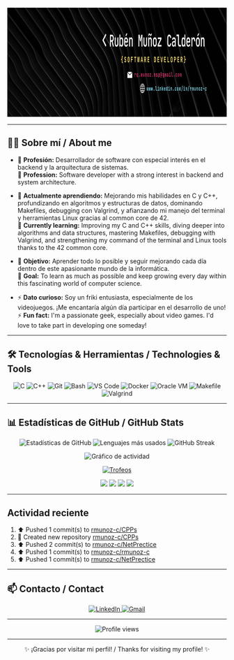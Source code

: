 <p align="center">
  <img src="https://github.com/rmunoz-c/rmunoz-c/blob/main/rmunoz-c.png?raw=true" alt="Banner personalizado" width="1000" height="250" />
</p>

---

## 🧑‍💻 Sobre mí / About me

- 💼 **Profesión:** Desarrollador de software con especial interés en el backend y la arquitectura de sistemas.  
  💼 **Profession:** Software developer with a strong interest in backend and system architecture.

- 🌱 **Actualmente aprendiendo:** Mejorando mis habilidades en C y C++, profundizando en algoritmos y estructuras de datos, dominando Makefiles, debugging con Valgrind, y afianzando mi manejo del terminal y herramientas Linux gracias al common core de 42.  
🌱 **Currently learning:** Improving my C and C++ skills, diving deeper into algorithms and data structures, mastering Makefiles, debugging with Valgrind, and strengthening my command of the terminal and Linux tools thanks to the 42 common core.

- 🎯 **Objetivo:** Aprender todo lo posible y seguir mejorando cada día dentro de este apasionante mundo de la informática.  
 🎯 **Goal:** To learn as much as possible and keep growing every day within this fascinating world of computer science.

- ⚡ **Dato curioso:** Soy un friki entusiasta, especialmente de los videojuegos. ¡Me encantaría algún día participar en el desarrollo de uno!  
⚡ **Fun fact:** I'm a passionate geek, especially about video games. I'd love to take part in developing one someday!

---

## 🛠️ Tecnologías & Herramientas / Technologies & Tools

<p align="center">
  <img src="https://cdn.jsdelivr.net/gh/devicons/devicon/icons/c/c-original.svg" alt="C" width="40" height="40"/>
  <img src="https://cdn.jsdelivr.net/gh/devicons/devicon/icons/cplusplus/cplusplus-original.svg" alt="C++" width="40" height="40"/>
  <img src="https://cdn.jsdelivr.net/gh/devicons/devicon/icons/git/git-original.svg" alt="Git" width="40" height="40"/>
  <img src="https://cdn.jsdelivr.net/gh/devicons/devicon/icons/bash/bash-original.svg" alt="Bash" width="40" height="40"/>
  <img src="https://cdn.jsdelivr.net/gh/devicons/devicon/icons/vscode/vscode-original.svg" alt="VS Code" width="40" height="40"/>
  <img src="https://cdn.jsdelivr.net/gh/devicons/devicon/icons/docker/docker-original.svg" alt="Docker" width="40" height="40"/>
  <img src="https://img.shields.io/badge/Oracle VM-VirtualBox-blue?logo=virtualbox&logoColor=white&style=for-the-badge" alt="Oracle VM"/>
  <img src="https://img.shields.io/badge/Makefile-automation-lightgrey?style=for-the-badge" alt="Makefile"/>
  <img src="https://img.shields.io/badge/Valgrind-debugging-green?style=for-the-badge" alt="Valgrind"/>
</p>

---

## 📊 Estadísticas de GitHub / GitHub Stats

<p align="center">
  <img src="https://github-readme-stats.vercel.app/api?username=rmunoz-c&show_icons=true&theme=radical" alt="Estadísticas de GitHub" width="30%" />
  <img src="https://github-readme-stats.vercel.app/api/top-langs/?username=rmunoz-c&layout=compact&theme=radical" alt="Lenguajes más usados" width="30%" />
  <img src="https://streak-stats.demolab.com?user=rmunoz-c&theme=radical&hide_border=true" alt="GitHub Streak" width="30%" />
</p>

<p align="center">
  <img src="https://github-readme-activity-graph.vercel.app/graph?username=rmunoz-c&theme=dracula" alt="Gráfico de actividad" />
</p>

<p align="center">
  <a href="https://github.com/ryo-ma/github-profile-trophy">
    <img src="https://github-profile-trophy.vercel.app/?username=rmunoz-c&theme=darkhub" alt="Trofeos" />
  </a>
</p>

<p align="center">
  <img src="https://img.shields.io/badge/C-00599C?style=for-the-badge&logo=c&logoColor=white"/>
  <img src="https://img.shields.io/badge/C++-00599C?style=for-the-badge&logo=cplusplus&logoColor=white"/>
  <img src="https://img.shields.io/badge/Bash-121011?style=for-the-badge&logo=gnu-bash&logoColor=white"/>
  <img src="https://img.shields.io/badge/VS%20Code-007ACC?style=for-the-badge&logo=visual-studio-code&logoColor=white"/>
</p>

---

## Actividad reciente

<!--RECENT_ACTIVITY:start-->
1. ⬆️ Pushed 1 commit(s) to [rmunoz-c/CPPs](https://github.com/rmunoz-c/CPPs)<br>
2. 📔 Created new repository [rmunoz-c/CPPs](https://github.com/rmunoz-c/CPPs)<br>
3. ⬆️ Pushed 2 commit(s) to [rmunoz-c/NetPrectice](https://github.com/rmunoz-c/NetPrectice)<br>
4. ⬆️ Pushed 1 commit(s) to [rmunoz-c/rmunoz-c](https://github.com/rmunoz-c/rmunoz-c)<br>
5. ⬆️ Pushed 1 commit(s) to [rmunoz-c/NetPrectice](https://github.com/rmunoz-c/NetPrectice)<br>
<!--RECENT_ACTIVITY:end-->

---

## 📫 Contacto / Contact

<p align="center">
  <a href="http://www.linkedin.com/in/rmunoz-c" target="_blank">
    <img src="https://img.shields.io/badge/-LinkedIn-0077B5?style=for-the-badge&logo=linkedin&logoColor=white" alt="LinkedIn"/>
  </a>
  <a href="mailto:rq.munoz.nsp@gmail.com" target="_blank">
    <img src="https://img.shields.io/badge/-Email-D14836?style=for-the-badge&logo=gmail&logoColor=white" alt="Gmail"/>
  </a>
</p>

---

<p align="center">
  <img src="https://komarev.com/ghpvc/?username=rmunoz-c&label=VISITAS&color=0e75b6&style=for-the-badge" alt="Profile views"/>
</p>

---

<p align="center">✨ ¡Gracias por visitar mi perfil! / Thanks for visiting my profile! ✨</p>
